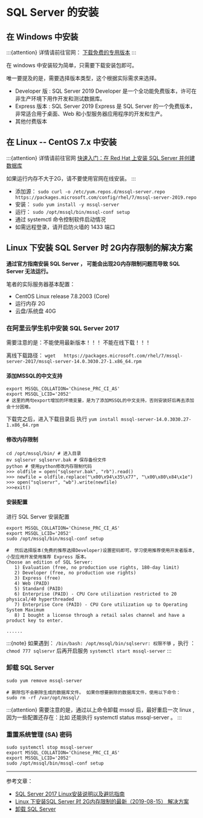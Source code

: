 # SQL Server 的安装

## 在 Windows 中安装

:::{attention}
详情请前往官网： [下载免费的专用版本](https://www.microsoft.com/zh-cn/sql-server/sql-server-downloads#)
:::

在 windows 中安装较为简单，只需要下载安装包即可。

唯一要提及的是，需要选择版本类型，这个根据实际需求来选择。

- Developer 版 : SQL Server 2019 Developer 是一个全功能免费版本，许可在非生产环境下用作开发和测试数据库。
- Express 版本 : SQL Server 2019 Express 是 SQL Server 的一个免费版本，非常适合用于桌面、Web 和小型服务器应用程序的开发和生产。
- 其他付费版本

## 在 Linux -- CentOS 7.x 中安装

:::{attention}
详情请前往官网 [快速入门：在 Red Hat 上安装 SQL Server 并创建数据库](https://docs.microsoft.com/zh-cn/sql/linux/quickstart-install-connect-red-hat?view=sql-server-ver15)

如果运行内存不大于2G，请不要使用官网在线安装。
:::

- 添加源： `sudo curl -o /etc/yum.repos.d/mssql-server.repo https://packages.microsoft.com/config/rhel/7/mssql-server-2019.repo`
- 安装： `sudo yum install -y mssql-server`
- 运行： `sudo /opt/mssql/bin/mssql-conf setup`
- 通过 systemctl 命令控制软件启动情况
- 如需远程登录，请开启防火墙的 1433 端口

## Linux 下安装 SQL Server 时 2G内存限制的解决方案

**通过官方指南安装 SQL Server ， 可能会出现2G内存限制问题而导致 SQL Server 无法运行。**

笔者的实际服务器基本配置：

- CentOS Linux release 7.8.2003 (Core)
- 运行内存 2G
- 云盘/系统盘 40G

### 在阿里云学生机中安装 SQL Server 2017

需要注意的是：不能使用最新版本！！！  不能在线下载！！！

离线下载路径： `wget   https://packages.microsoft.com/rhel/7/mssql-server-2017/mssql-server-14.0.3030.27-1.x86_64.rpm`

#### 添加MSSQL的中文支持

```shell
export MSSQL_COLLATION='Chinese_PRC_CI_AS'
export MSSQL_LCID='2052'
# 这里的两句export增加的环境变量，是为了添加MSSQL的中文支持，否则安装好后再去添加会十分困难。
```

下载完之后，进入下载目录后 执行 `yum install mssql-server-14.0.3030.27-1.x86_64.rpm`

#### 修改内存限制

```shell
cd /opt/mssql/bin/ # 进入目录
mv sqlservr sqlservr.bak # 保存备份文件
python # 使用python修改内存限制代码
>>> oldfile = open("sqlservr.bak", "rb").read()
>>> newfile = oldfile.replace("\x00\x94\x35\x77", "\x00\x80\x84\x1e")
>>> open("sqlservr", "wb").write(newfile)
>>>exit()
```

#### 安装配置

进行 SQL Server 安装配置

```shell
export MSSQL_COLLATION='Chinese_PRC_CI_AS'
export MSSQL_LCID='2052'
sudo /opt/mssql/bin/mssql-conf setup

#  然后选择版本(免费的推荐选择Developer)设置密码即可。学习使用推荐使用开发者版本,小型应用开发使用推荐 Express 版本。
Choose an edition of SQL Server:
   1) Evaluation (free, no production use rights, 180-day limit)
   2) Developer (free, no production use rights)
   3) Express (free)
   4) Web (PAID)
   5) Standard (PAID)
   6) Enterprise (PAID) - CPU Core utilization restricted to 20 physical/40 hyperthreaded
   7) Enterprise Core (PAID) - CPU Core utilization up to Operating System Maximum
   8) I bought a license through a retail sales channel and have a product key to enter.

......
```

:::{note}
如果遇到： `/bin/bash: /opt/mssql/bin/sqlservr: 权限不够` ，执行 ： `chmod 777 sqlservr` 后再开启服务 `systemctl start mssql-server`
:::

### 卸载 SQL Server

```shell
sudo yum remove mssql-server

# 删除包不会删除生成的数据库文件。 如果你想要删除的数据库文件，使用以下命令：
sudo rm -rf /var/opt/mssql/
```

:::{attention}
需要注意的是，通过以上命令卸载 mssql 后，最好重启一次 linux , 因为一些配置还存在：比如 还能执行 systemctl status mssql-server 。
:::

### 重置系统管理 (SA) 密码

```shell
sudo systemctl stop mssql-server
export MSSQL_COLLATION='Chinese_PRC_CI_AS'
export MSSQL_LCID='2052'
sudo /opt/mssql/bin/mssql-conf setup
```

______________________________________________________________________

参考文章：

- [SQL Server 2017 Linux安装说明以及避坑指南](https://www.jianshu.com/p/6acb714e37be)
- [Linux 下安装SQL Server 时 2G内存限制的最新（2019-08-15） 解决方案](https://www.cnblogs.com/xtdhb/p/11357702.html)
- [卸载 SQL Server](https://blog.csdn.net/cangyuemis/article/details/92830712)
